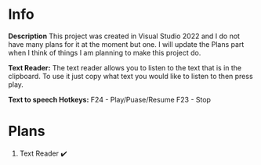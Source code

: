 ﻿# Info
**Description**
This project was created in Visual Studio 2022 and I do not have many plans for it at the moment but one. 
I will update the Plans part when I think of things I am planning to make this project do.

**Text Reader:**
The text reader allows you to listen to the text that is in the clipboard. 
To use it just copy what text you would like to listen to then press play.

**Text to speech Hotkeys:**
F24 - Play/Puase/Resume
F23 - Stop

# Plans
1) Text Reader ✔️